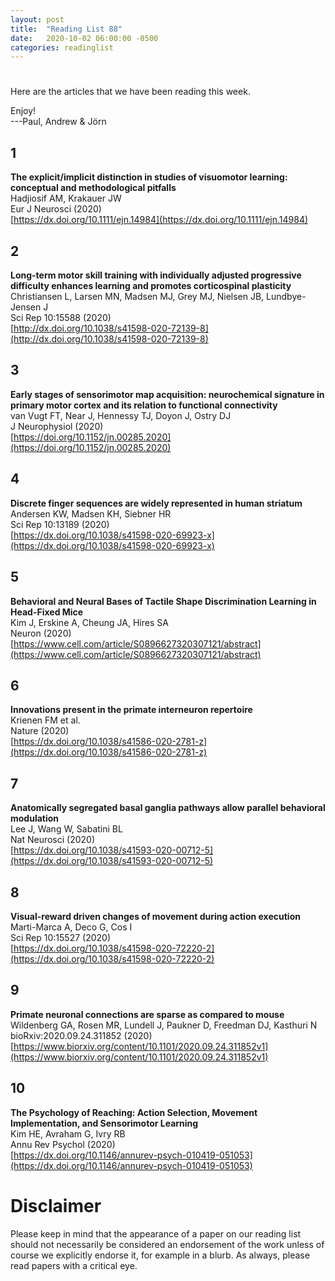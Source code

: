 ```yaml
---
layout: post
title:  "Reading List 88"
date:   2020-10-02 06:00:00 -0500
categories: readinglist
---
```


# 

Here are the articles that we have been reading this week.

Enjoy!  
---Paul, Andrew & Jörn

## 1
**The explicit/implicit distinction in studies of visuomotor learning: conceptual and methodological pitfalls**  
Hadjiosif AM, Krakauer JW  
Eur J Neurosci (2020)  
[https://dx.doi.org/10.1111/ejn.14984](https://dx.doi.org/10.1111/ejn.14984)

## 2
**Long-term motor skill training with individually adjusted progressive difficulty enhances learning and promotes corticospinal plasticity**  
Christiansen L, Larsen MN, Madsen MJ, Grey MJ, Nielsen JB, Lundbye-Jensen J  
Sci Rep 10:15588 (2020)  
[http://dx.doi.org/10.1038/s41598-020-72139-8](http://dx.doi.org/10.1038/s41598-020-72139-8)

## 3
**Early stages of sensorimotor map acquisition: neurochemical signature in primary motor cortex and its relation to functional connectivity**  
van Vugt FT, Near J, Hennessy TJ, Doyon J, Ostry DJ  
J Neurophysiol (2020)  
[https://doi.org/10.1152/jn.00285.2020](https://doi.org/10.1152/jn.00285.2020)

## 4
**Discrete finger sequences are widely represented in human striatum**  
Andersen KW, Madsen KH, Siebner HR  
Sci Rep 10:13189 (2020)  
[https://dx.doi.org/10.1038/s41598-020-69923-x](https://dx.doi.org/10.1038/s41598-020-69923-x)

## 5
**Behavioral and Neural Bases of Tactile Shape Discrimination Learning in Head-Fixed Mice**  
Kim J, Erskine A, Cheung JA, Hires SA  
Neuron (2020)  
[https://www.cell.com/article/S0896627320307121/abstract](https://www.cell.com/article/S0896627320307121/abstract)

## 6
**Innovations present in the primate interneuron repertoire**  
Krienen FM et al.  
Nature (2020)  
[https://dx.doi.org/10.1038/s41586-020-2781-z](https://dx.doi.org/10.1038/s41586-020-2781-z)

## 7
**Anatomically segregated basal ganglia pathways allow parallel behavioral modulation**  
Lee J, Wang W, Sabatini BL  
Nat Neurosci (2020)  
[https://dx.doi.org/10.1038/s41593-020-00712-5](https://dx.doi.org/10.1038/s41593-020-00712-5)

## 8
**Visual-reward driven changes of movement during action execution**  
Marti-Marca A, Deco G, Cos I  
Sci Rep 10:15527 (2020)  
[https://dx.doi.org/10.1038/s41598-020-72220-2](https://dx.doi.org/10.1038/s41598-020-72220-2)

## 9
**Primate neuronal connections are sparse as compared to mouse**  
Wildenberg GA, Rosen MR, Lundell J, Paukner D, Freedman DJ, Kasthuri N  
bioRxiv:2020.09.24.311852 (2020)  
[https://www.biorxiv.org/content/10.1101/2020.09.24.311852v1](https://www.biorxiv.org/content/10.1101/2020.09.24.311852v1)

## 10
**The Psychology of Reaching: Action Selection, Movement Implementation, and Sensorimotor Learning**  
Kim HE, Avraham G, Ivry RB  
Annu Rev Psychol (2020)  
[https://dx.doi.org/10.1146/annurev-psych-010419-051053](https://dx.doi.org/10.1146/annurev-psych-010419-051053)


# Disclaimer
Please keep in mind that the appearance of a paper on our reading list should not necessarily be considered an endorsement of the work unless of course we explicitly endorse it, for example in a blurb. As always, please read papers with a critical eye.

